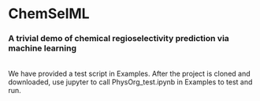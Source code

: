 ChemSelML
=====        
### A trivial demo of chemical regioselectivity prediction via machine learning        
<br>     
We have provided a test script in Examples. After the project is cloned and downloaded, use jupyter to call PhysOrg_test.ipynb in Examples to test and run.     
